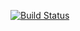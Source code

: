 [![Build Status](https://api.travis-ci.org/mariusfeteanu/cci.svg?branch=master)](https://travis-ci.org/mariusfeteanu/cci)
